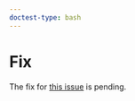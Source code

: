 ```yaml
---
doctest-type: bash
---
```


# Fix

The fix for [this issue](https://github.com/guildai/guildai/issues/311) is pending.
